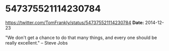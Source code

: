 # 547375521114230784
https://twitter.com/TomFrankly/status/547375521114230784
**Date:** 2014-12-23

"We don't get a chance to do that many things, and every one should be really excellent." – Steve Jobs
